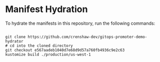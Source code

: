 
# Manifest Hydration

To hydrate the manifests in this repository, run the following commands:

```shell

git clone https://github.com/crenshaw-dev/gitops-promoter-demo-hydrator
# cd into the cloned directory
git checkout e567aadeb1040d7e68d9d57a760fb4936c9e2c63
kustomize build ./production/us-west-1
```